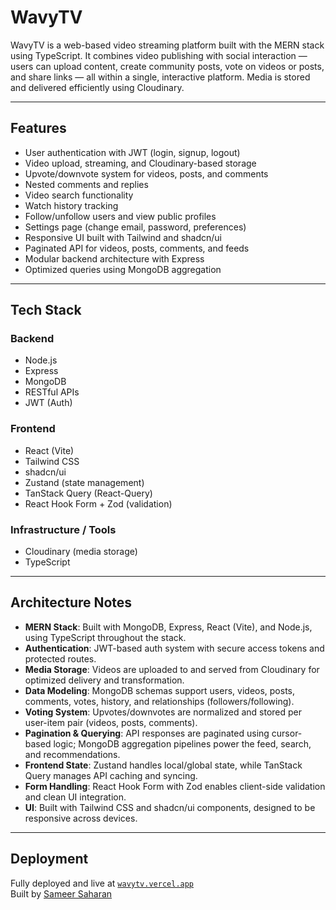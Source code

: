# WavyTV

WavyTV is a web-based video streaming platform built with the MERN stack using TypeScript. It combines video publishing with social interaction — users can upload content, create community posts, vote on videos or posts, and share links — all within a single, interactive platform. Media is stored and delivered efficiently using Cloudinary.

---

## Features

- User authentication with JWT (login, signup, logout)
- Video upload, streaming, and Cloudinary-based storage
- Upvote/downvote system for videos, posts, and comments
- Nested comments and replies
- Video search functionality
- Watch history tracking
- Follow/unfollow users and view public profiles
- Settings page (change email, password, preferences)
- Responsive UI built with Tailwind and shadcn/ui
- Paginated API for videos, posts, comments, and feeds
- Modular backend architecture with Express
- Optimized queries using MongoDB aggregation

---

## Tech Stack

### Backend

- Node.js
- Express
- MongoDB
- RESTful APIs
- JWT (Auth)

### Frontend

- React (Vite)
- Tailwind CSS
- shadcn/ui
- Zustand (state management)
- TanStack Query (React-Query)
- React Hook Form + Zod (validation)

### Infrastructure / Tools

- Cloudinary (media storage)
- TypeScript

---

## Architecture Notes

- **MERN Stack**: Built with MongoDB, Express, React (Vite), and Node.js, using TypeScript throughout the stack.
- **Authentication**: JWT-based auth system with secure access tokens and protected routes.
- **Media Storage**: Videos are uploaded to and served from Cloudinary for optimized delivery and transformation.
- **Data Modeling**: MongoDB schemas support users, videos, posts, comments, votes, history, and relationships (followers/following).
- **Voting System**: Upvotes/downvotes are normalized and stored per user-item pair (videos, posts, comments).
- **Pagination & Querying**: API responses are paginated using cursor-based logic; MongoDB aggregation pipelines power the feed, search, and recommendations.
- **Frontend State**: Zustand handles local/global state, while TanStack Query manages API caching and syncing.
- **Form Handling**: React Hook Form with Zod enables client-side validation and clean UI integration.
- **UI**: Built with Tailwind CSS and shadcn/ui components, designed to be responsive across devices.

---
## Deployment
Fully deployed and live at [`wavytv.vercel.app`](https://wavytv.vercel.app)  
Built by [Sameer Saharan](https://sameersaharan.com)